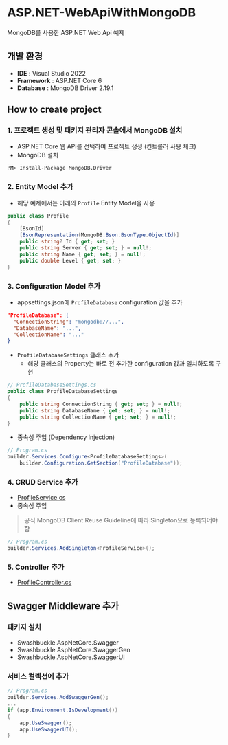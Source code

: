 # ASP.NET-WebApiWithMongoDB
MongoDB를 사용한 ASP.NET Web Api 예제
## 개발 환경
- **IDE** : Visual Studio 2022
- **Framework** : ASP.NET Core 6
- **Database** : MongoDB Driver 2.19.1
## How to create project
### 1. 프로젝트 생성 및 패키지 관리자 콘솔에서 MongoDB 설치
- ASP.NET Core 웹 API를 선택하여 프로젝트 생성 (컨트롤러 사용 체크)
- MongoDB 설치
```
PM> Install-Package MongoDB.Driver
```
### 2. Entity Model 추가
- 해당 예제에서는 아래의 `Profile` Entity Model을 사용
```c#
public class Profile
{
    [BsonId]
    [BsonRepresentation(MongoDB.Bson.BsonType.ObjectId)]
    public string? Id { get; set; }
    public string Server { get; set; } = null!;
    public string Name { get; set; } = null!;
    public double Level { get; set; }
}
```
### 3. Configuration Model 추가
- appsettings.json에 `ProfileDatabase` configuration 값을 추가
```json
"ProfileDatabase": {
  "ConnectionString": "mongodb://...",
  "DatabaseName": "...",
  "CollectionName": "..."
}
```
- `ProfileDatabaseSettings` 클래스 추가
  - 해당 클래스의 Property는 바로 전 추가한 configuration 값과 일치하도록 구현
```c#
// ProfileDatabaseSettings.cs
public class ProfileDatabaseSettings
{
    public string ConnectionString { get; set; } = null!;
    public string DatabaseName { get; set; } = null!;
    public string CollectionName { get; set; } = null!;
}
```
- 종속성 주입 (Dependency Injection)
```c#
// Program.cs
builder.Services.Configure<ProfileDatabaseSettings>(
    builder.Configuration.GetSection("ProfileDatabase"));
```
### 4. CRUD Service 추가
- [ProfileService.cs](https://github.com/Wseop/ASP.NET-WebApiWithMongoDB/blob/main/WebApiMongoDB/Services/ProfileService.cs)
- 종속성 주입
> 공식 MongoDB Client Reuse Guideline에 따라 Singleton으로 등록되어야 함
```c#
// Program.cs
builder.Services.AddSingleton<ProfileService>();
```
### 5. Controller 추가
- [ProfileController.cs](https://github.com/Wseop/ASP.NET-WebApiWithMongoDB/blob/main/WebApiMongoDB/Controllers/ProfileController.cs)
## Swagger Middleware 추가
### 패키지 설치
- Swashbuckle.AspNetCore.Swagger
- Swashbuckle.AspNetCore.SwaggerGen
- Swashbuckle.AspNetCore.SwaggerUI
### 서비스 컬렉션에 추가
```c#
// Program.cs
builder.Services.AddSwaggerGen();
...
if (app.Environment.IsDevelopment())
{
    app.UseSwagger();
    app.UseSwaggerUI();
}
```

